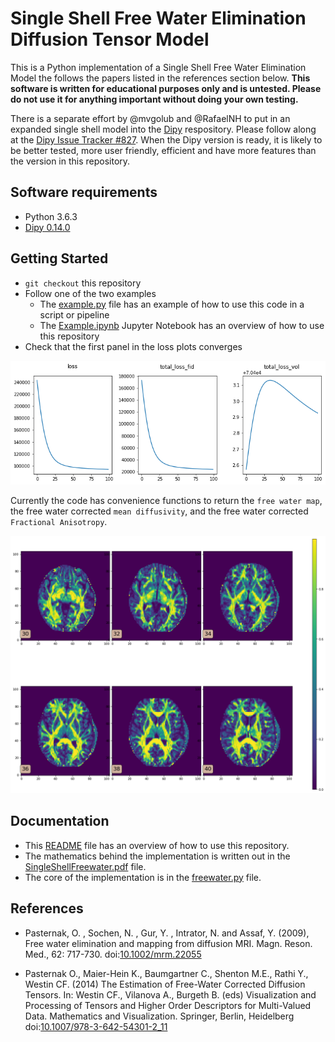 # Single Shell Free Water Elimination Diffusion Tensor Model 

This is a Python implementation of a Single Shell Free Water Elimination Model
the follows the papers listed in the references section below. **This software
is written for educational purposes only and is untested. Please do not use it
for anything important without doing your own testing.**

There is a separate effort by @mvgolub and @RafaelNH to put in an expanded
single shell model into the [Dipy](http://nipy.org/dipy/index.html)
respository. Please follow along at the [Dipy Issue Tracker
#827](https://github.com/nipy/dipy/issues/827). When the Dipy version is ready,
it is likely to be better tested, more user friendly, efficient and have more
features than the version in this repository.

## Software requirements

* Python 3.6.3
* [Dipy 0.14.0](http://nipy.org/dipy/index.html)

## Getting Started

* `git checkout` this repository
* Follow one of the two examples
  * The [example.py](notebooks/example.py) file has an example of how to use this code in a script or pipeline
  * The [Example.ipynb](notebooks/Example.ipynb) Jupyter Notebook has an overview of how to use this repository
* Check that the first panel in the loss plots converges

![Loss function](./loss_function.png)

Currently the code has convenience functions to return the `free water map`, the free water corrected `mean diffusivity`, and the free water corrected `Fractional Anisotropy`. 

![Free water corrected FA](./fw_fa.png)


## Documentation

* This [README](README.md) file has an overview of how to use this repository. 
* The mathematics behind the implementation is written out in the [SingleShellFreewater.pdf](./doc/SingleShellFreeWater.pdf) file. 
* The core of the implementation is in the [freewater.py](./pymods/freewater.py) file. 

## References

* Pasternak, O. , Sochen, N. , Gur, Y. , Intrator, N. and Assaf, Y. (2009), Free water elimination and mapping from diffusion MRI. Magn. Reson. Med., 62: 717-730. doi:[10.1002/mrm.22055](https://doi.org/10.1002/mrm.22055)

* Pasternak O., Maier-Hein K., Baumgartner C., Shenton M.E., Rathi Y., Westin CF. (2014) The Estimation of Free-Water Corrected Diffusion Tensors. In: Westin CF., Vilanova A., Burgeth B. (eds) Visualization and Processing of Tensors and Higher Order Descriptors for Multi-Valued Data. Mathematics and Visualization. Springer, Berlin, Heidelberg doi:[10.1007/978-3-642-54301-2\_11](https://doi.org/10.1007/978-3-642-54301-2_11)



